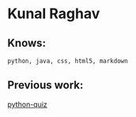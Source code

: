 # Kunal Raghav
## Knows: 
  `python, java, css, html5, markdown`
## Previous work:
  [python-quiz]("https://github.com/KunalRaghav/Python-Quiz")
